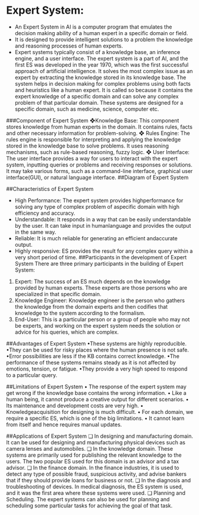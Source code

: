 # Expert System:
* An Expert System in AI is a computer program that emulates the decision making ability of a human expert in a specific domain or field. 
* It is designed to provide intelligent solutions to a problem the knowledge and reasoning processes of human experts. 
* Expert systems typically consist of a knowledge base, an inference engine, and a user interface. The expert system is a part of AI, and the first ES was developed in the year 1970, which was the first successful approach of artificial intelligence. It solves the most complex issue as an expert by extracting the knowledge stored in its knowledge base. The system helps in decision making for complex problems using both facts and heuristics like a human expert. It is called so because it contains the expert knowledge of a specific domain and can solve any complex problem of that particular domain. These systems are designed for a specific domain, such as medicine, science, computer etc.

###Component of Expert System
 ❖Knowledge Base: This component stores knowledge from human experts in the domain. It contains rules, facts and other necessary information for problem-solving.
 ❖ Rules Engine: The rules engine is responsible for interpreting and applying the knowledge stored in the knowledge base to solve problems. It uses reasoning mechanisms, such as rule-based reasoning, fuzzy logic.
 ❖ User Interface: The user interface provides a way for users to interact with the expert system, inputting queries or problems and receiving responses or solutions. It may take various forms, such as a command-line interface, graphical user interface(GUI), or natural language interface. 
 ##Diagram of Expert System

##Characteristics of Expert System
 * High Performance: The expert system provides highperformance for solving any type of complex problem of aspecific domain with high efficiency and accuracy.
 * Understandable: It responds in a way that can be easily understandable by the user. It can take input in humanlanguage and provides the output in the same way.
 * Reliable: It is much reliable for generating an efficient andaccurate output.
 * Highly responsive: ES provides the result for any complex query within a very short period of time.
##Participants in the development of Expert System
 There are three primary participants in the building of Expert System:
 1. Expert: The success of an ES much depends on the knowledge provided by human experts. These experts are those persons who are specialized in that specific domain.
 2. Knowledge Engineer: Knowledge engineer is the person who gathers the knowledge from the domain experts and then codifies that knowledge to the system according to the formalism.
 3. End-User: This is a particular person or a group of people who may not be experts, and working on the expert system needs the solution or advice for his queries, which are complex.

 ##Advantages of Expert System
 •These systems are highly reproducible.
 •They can be used for risky places where the human presence is not safe.
 •Error possibilities are less if the KB contains correct knowledge.
 •The performance of these systems remains steady as it is not affected by emotions, tension, or fatigue.
 •They provide a very high speed to respond to a particular query.

 ##Limitations of Expert System
 • The response of the expert system may get wrong if the knowledge base contains the wrong information.
 • Like a human being, it cannot produce a creative output for different scenarios.
 • Its maintenance and development costs are very high.
 • Knowledgeacquisition for designing is much difficult.
 • For each domain, we require a specific ES, which is one of the big limitations.
 • It cannot learn from itself and hence requires manual updates.

##Applications of Expert System
 ❑ In designing and manufacturing domain. It can be used for designing and manufacturing physical devices such as camera lenses and automobiles.
 ❑ In the knowledge domain. These systems are primarily used for publishing the relevant knowledge to the users. The two popular ES used for this domain is an advisor and a tax advisor.
 ❑ In the finance domain. In the finance industries, it is used to detect any type of possible fraud, suspicious activity, and advise bankers that if they should provide loans for business or not.
 ❑ In the diagnosis and troubleshooting of devices. In medical diagnosis, the ES system is used, and it was the first area where these systems were used.
 ❑ Planning and Scheduling. The expert systems can also be used for planning and scheduling some particular tasks for achieving the goal of that task.